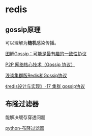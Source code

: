 # redis

## gossip原理
可以理解为**随机**感染传播。

[图解Gossip：可能是最有趣的一致性协议](https://www.jianshu.com/p/54eab117e6ae)

[P2P 网络核心技术（Gossip 协议）](https://www.solves.com.cn/it/wl/zs/2019-08-29/3968.html)

[浅谈集群版Redis和Gossip协议](https://zhuanlan.zhihu.com/p/92937061)

[《redis设计与实现》-17 集群 gossip协议](https://blog.csdn.net/bohu83/article/details/86507369)


## 布隆过滤器
能解决缓存穿透问题

[python-布隆过滤器](https://www.cnblogs.com/yscl/p/12003359.html)

